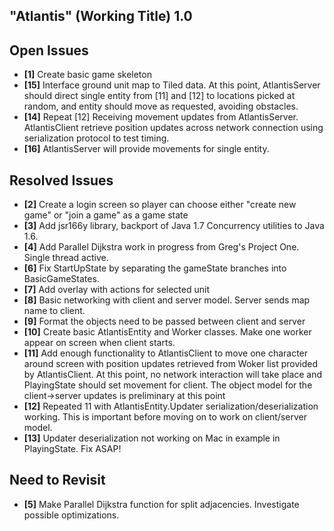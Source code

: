 "Atlantis" (Working Title) 1.0
------------------------------

Open Issues
-----------
- **[1]** Create basic game skeleton
- **[15]** Interface ground unit map to Tiled data. At this point, AtlantisServer should direct
		   single entity from [11] and [12] to locations picked at random, and entity should move
		   as requested, avoiding obstacles. 
- **[14]** Repeat [12] Receiving movement updates from AtlantisServer. AtlantisClient retrieve position updates 
	       across network connection using serialization protocol to test timing.
- **[16]** AtlantisServer will provide movements for single entity. 

Resolved Issues 
---------------
- **[2]** Create a login screen so player can choose either "create new game" or "join a game" as a game state
- **[3]** Add jsr166y library, backport of Java 1.7 Concurrency utilities to Java 1.6. 
- **[4]** Add Parallel Dijkstra work in progress from Greg's Project One. Single thread active.
- **[6]** Fix StartUpState by separating the gameState branches into BasicGameStates.
- **[7]** Add overlay with actions for selected unit
- **[8]** Basic networking with client and server model. Server sends map name to client.
- **[9]** Format the objects need to be passed between client and server
- **[10]** Create basic AtlantisEntity and Worker classes. Make one worker appear on screen when
           client starts.
- **[11]** Add enough functionality to AtlantisClient to move one character around screen with position
           updates retrieved from Woker list provided by AtlantisClient. At this point, no network
           interaction will take place and PlayingState should set movement for client. The object
           model for the client->server updates is preliminary at this point
- **[12]** Repeated 11 with AtlantisEntity.Updater serialization/deserialization working. This is important
           before moving on to work on client/server model.
- **[13]** Updater deserialization not working on Mac in example in PlayingState. Fix ASAP! 

		
Need to Revisit
---------------
- **[5]** Make Parallel Dijkstra function for split adjacencies. Investigate possible optimizations.
